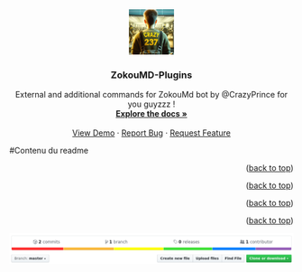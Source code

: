 <!-- PROJECT LOGO -->
<a id="readme-top"></a>
<br />
<div align="center">
  <a href="https://github.com/github_username/repo_name">
    <img src="Socialthumb.jpeg" alt="Logo" width="80" height="80">
  </a>

<h3 align="center">ZokouMD-Plugins</h3>

  <p align="center">
    External and additional commands for ZokouMd bot by @CrazyPrince for you guyzzz !
    <br />
    <a href="https://github.com/CrazyPrince/ZokouMD-Plugins"><strong>Explore the docs »</strong></a>
    <br />
    <br />
    <a href="https://github.com/CrazyPrince/ZokouMD-Plugins">View Demo</a>
    ·
    <a href="https://github.com/CrazyPrince/ZokouMD-Plugins/issues/new?labels=bug&template=bug-report---.md">Report Bug</a>
    ·
    <a href="https://github.com/CrazyPrince/ZokouMD-Plugins/issues/new?labels=enhancement&template=feature-request---.md">Request Feature</a>
  </p>
</div>

#Contenu du readme

<p align="right">(<a href="#readme-top">back to top</a>)</p>

<p align="right">(<a href="#readme-top">back to top</a>)</p>


<p align="right">(<a href="#readme-top">back to top</a>)</p>


<p align="right">(<a href="#readme-top">back to top</a>)</p>


![](shot.png)
